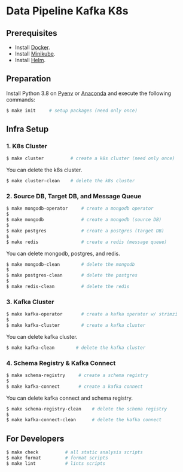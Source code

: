 # Data Pipeline Kafka K8s

## Prerequisites

- Install [Docker](https://docs.docker.com/engine/install/).
- Install [Minikube](https://minikube.sigs.k8s.io/docs/start/).
- Install [Helm](https://helm.sh/docs/intro/install/).

## Preparation

Install Python 3.8 on [Pyenv](https://github.com/pyenv/pyenv#installation) or [Anaconda](https://docs.anaconda.com/anaconda/install/index.html) and execute the following commands:

```bash
$ make init     # setup packages (need only once)
```

## Infra Setup

### 1. K8s Cluster

```bash
$ make cluster          # create a k8s cluster (need only once)
```

You can delete the k8s cluster.

```bash
$ make cluster-clean    # delete the k8s cluster
```

### 2. Source DB, Target DB, and Message Queue

```bash
$ make mongodb-operator     # create a mongodb operator
$
$ make mongodb              # create a mongodb (source DB)
$
$ make postgres             # create a postgres (target DB)
$
$ make redis                # create a redis (message queue)
```

You can delete mongodb, postgres, and redis.

```bash
$ make mongodb-clean        # delete the mongodb
$
$ make postgres-clean       # delete the postgres
$
$ make redis-clean          # delete the redis
```

### 3. Kafka Cluster

```bash
$ make kafka-operator       # create a kafka operator w/ strimzi
$
$ make kafka-cluster        # create a kafka cluster
```

You can delete kafka cluster.

```bash
$ make kafka-clean        # delete the kafka cluster
```

### 4. Schema Registry & Kafka Connect

```bash
$ make schema-registry     # create a schema registry
$
$ make kafka-connect       # create a kafka connect
```

You can delete kafka connect and schema registry.

```bash
$ make schema-registry-clean    # delete the schema registry
$
$ make kafka-connect-clean      # delete the kafka connect
```

## For Developers

```bash
$ make check          # all static analysis scripts
$ make format         # format scripts
$ make lint           # lints scripts
```
